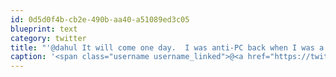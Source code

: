 ```yaml
---
id: 0d5d0f4b-cb2e-490b-aa40-a51089ed3c05
blueprint: text
category: twitter
title: "'@dahul It will come one day.  I was anti-PC back when I was a Commodore junkie. Those were the days."
caption: '<span class="username username_linked">@<a href="https://twitter.com/dahul" title="Darren Hull (dahul)">dahul</a></span> It will come one day.  I was anti-PC back when I was a Commodore junkie. Those were the days.'
---
```

